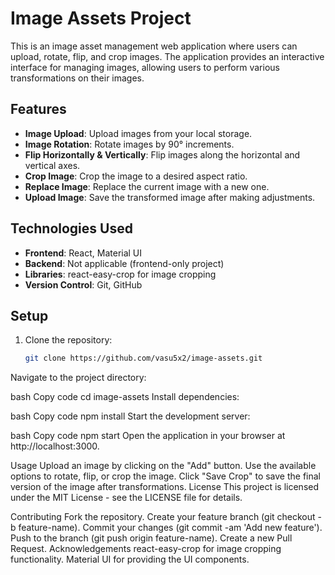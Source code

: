# Image Assets Project

This is an image asset management web application where users can upload, rotate, flip, and crop images. The application provides an interactive interface for managing images, allowing users to perform various transformations on their images.

## Features

- **Image Upload**: Upload images from your local storage.
- **Image Rotation**: Rotate images by 90° increments.
- **Flip Horizontally & Vertically**: Flip images along the horizontal and vertical axes.
- **Crop Image**: Crop the image to a desired aspect ratio.
- **Replace Image**: Replace the current image with a new one.
- **Upload Image**: Save the transformed image after making adjustments.

## Technologies Used

- **Frontend**: React, Material UI
- **Backend**: Not applicable (frontend-only project)
- **Libraries**: react-easy-crop for image cropping
- **Version Control**: Git, GitHub

## Setup

1. Clone the repository:
   ```bash
   git clone https://github.com/vasu5x2/image-assets.git
Navigate to the project directory:

bash
Copy code
cd image-assets
Install dependencies:

bash
Copy code
npm install
Start the development server:

bash
Copy code
npm start
Open the application in your browser at http://localhost:3000.

Usage
Upload an image by clicking on the "Add" button.
Use the available options to rotate, flip, or crop the image.
Click "Save Crop" to save the final version of the image after transformations.
License
This project is licensed under the MIT License - see the LICENSE file for details.

Contributing
Fork the repository.
Create your feature branch (git checkout -b feature-name).
Commit your changes (git commit -am 'Add new feature').
Push to the branch (git push origin feature-name).
Create a new Pull Request.
Acknowledgements
react-easy-crop for image cropping functionality.
Material UI for providing the UI components.